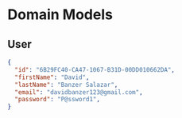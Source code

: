 # Domain Models

## User
```json
{
  "id": "6B29FC40-CA47-1067-B31D-00DD010662DA",
  "firstName": "David",
  "lastName": "Banzer Salazar",
  "email": "davidbanzer123@gmail.com",
  "password": "P@ssword1",
}
```